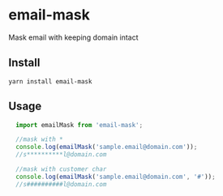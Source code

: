 # email-mask
Mask email with keeping domain intact

## Install
`yarn install email-mask`

## Usage
```javascript
  import emailMask from 'email-mask';

  //mask with *
  console.log(emailMask('sample.email@domain.com'));
  //s**********l@domain.com

  //mask with customer char
  console.log(emailMask('sample.email@domain.com', '#'));
  //s##########l@domain.com
  
```
